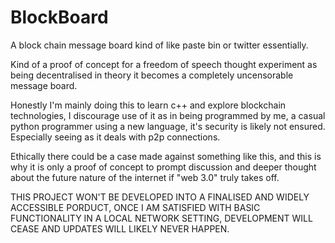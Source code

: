 # BlockBoard
A block chain message board kind of like paste bin or twitter essentially.

Kind of a proof of concept for a freedom of speech thought experiment as being decentralised in theory it
becomes a completely
uncensorable message board.

Honestly I'm mainly doing this to learn c++ and explore blockchain technologies, I discourage use of it as in
being programmed by me, a casual python programmer
using a new language, it's security is likely not ensured. Especially seeing as it deals with p2p connections.

Ethically there could be a case made against something like this, and this is why it is only a proof of concept
to prompt discussion and deeper thought about the future nature of the internet if "web 3.0" truly takes off.

THIS PROJECT WON'T BE DEVELOPED INTO A FINALISED AND WIDELY ACCESSIBLE PORDUCT, ONCE I AM SATISFIED WITH BASIC
FUNCTIONALITY IN A LOCAL NETWORK SETTING, DEVELOPMENT WILL CEASE AND UPDATES WILL LIKELY NEVER HAPPEN.
